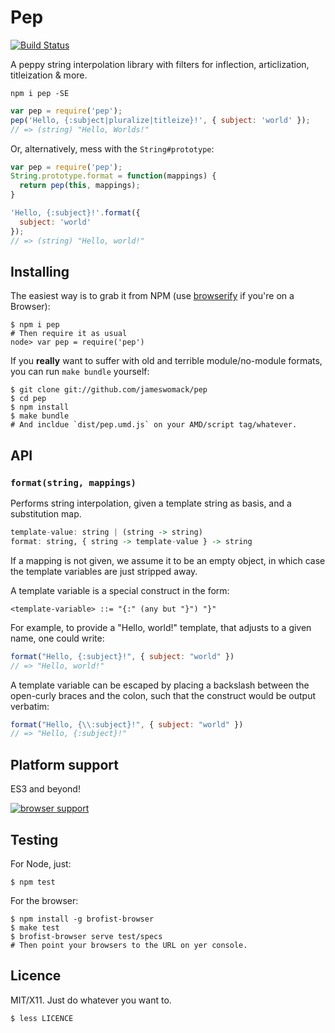 Pep
=====

[![Build Status](https://travis-ci.org/jameswomack/pep.svg?branch=master)](https://travis-ci.org/jameswomack/pep)

A peppy string interpolation library with filters for inflection, articlization, titleization & more.

`npm i pep -SE`

```js
var pep = require('pep');
pep('Hello, {:subject|pluralize|titleize}!', { subject: 'world' });
// => (string) "Hello, Worlds!"
```

Or, alternatively, mess with the `String#prototype`:

```js
var pep = require('pep');
String.prototype.format = function(mappings) {
  return pep(this, mappings);
}

'Hello, {:subject}!'.format({
  subject: 'world'
});
// => (string) "Hello, world!"
```


## Installing

The easiest way is to grab it from NPM (use [browserify][] if you're on a
Browser):

    $ npm i pep
    # Then require it as usual
    node> var pep = require('pep')
    
If you **really** want to suffer with old and terrible module/no-module
formats, you can run `make bundle` yourself:

    $ git clone git://github.com/jameswomack/pep
    $ cd pep
    $ npm install
    $ make bundle
    # And incldue `dist/pep.umd.js` on your AMD/script tag/whatever.


[browserify]: https://github.com/substack/node-browserify

## API

### `format(string, mappings)`

Performs string interpolation, given a template string as basis, and a
substitution map.

```hs
template-value: string | (string -> string)
format: string, { string -> template-value } -> string
```

If a mapping is not given, we assume it to be an empty object, in which case
the template variables are just stripped away.

A template variable is a special construct in the form:

    <template-variable> ::= "{:" (any but "}") "}"
    
For example, to provide a "Hello, world!" template, that adjusts to a given
name, one could write:

```js
format("Hello, {:subject}!", { subject: "world" })
// => "Hello, world!"
```

A template variable can be escaped by placing a backslash between the
open-curly braces and the colon, such that the construct would be output
verbatim:

```js
format("Hello, {\\:subject}!", { subject: "world" })
// => "Hello, {:subject}!"
```


## Platform support

ES3 and beyond!

[![browser support](https://ci.testling.com/jameswomack/pep.png)](http://ci.testling.com/jameswomack/pep)


## Testing

For Node, just:

    $ npm test
    
    
For the browser:

    $ npm install -g brofist-browser
    $ make test
    $ brofist-browser serve test/specs
    # Then point your browsers to the URL on yer console.
    

## Licence

MIT/X11. Just do whatever you want to.

    $ less LICENCE
